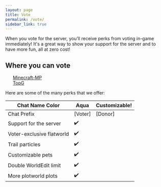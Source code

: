 ```yaml
---
layout: page
title: Vote
permalink: /vote/
sidebar_link: true
---
```


When you vote for the server, you’ll receive perks from voting in-game immediately! It's a great way to show your support for the server and to have more fun, all at zero cost!

## Where you can vote

<ul>
    <div class="pagination"><a class="pagination-item" href="{{ site.baseurl }}/staff">Minecraft-MP</a></div>
    <div class="pagination"><a class="pagination-item" href="{{ site.baseurl }}/staff">TopG</a></div>
  </ul>

Here are some of the many perks that we offer:

| Chat Name Color           | Aqua    | Customizable! |
|---------------------------|---------|---------------|
| Chat Prefix               | [Voter] | [Donor]       |
| Support for the server    | ✔️      |               |
| Voter-exclusive flatworld | ✔️      |               |
| Trail particles           | ✔️      |               |
| Customizable pets         | ✔️      |               |
| Double WorldEdit limit    | ✔️      |               |
| More plotworld plots      | ✔️      |               |
